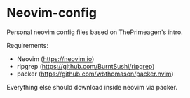 # Neovim-config
Personal neovim config files based on ThePrimeagen's intro.

Requirements:
- Neovim (https://neovim.io)
- ripgrep (https://github.com/BurntSushi/ripgrep)
- packer (https://github.com/wbthomason/packer.nvim)

Everything else should download inside neovim via packer.
